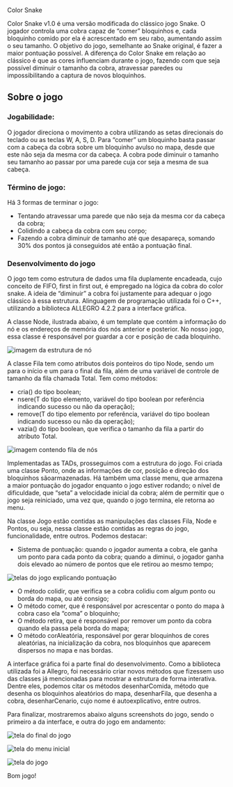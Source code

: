 Color Snake

Color Snake v1.0 é uma versão modificada do clássico jogo Snake. O jogador
controla uma cobra capaz de “comer” bloquinhos e, cada bloquinho comido por ela é
acrescentado em seu rabo, aumentando assim o seu tamanho. O objetivo do jogo,
semelhante ao Snake original, é fazer a maior pontuação possível. A diferença do Color
Snake em relação ao clássico é que as cores influenciam durante o jogo, fazendo com
que seja possível diminuir o tamanho da cobra, atravessar paredes ou impossibilitando a
captura de novos bloquinhos.

## Sobre o jogo

### Jogabilidade:

O jogador direciona o movimento a cobra utilizando as setas
direcionais do teclado ou as teclas W, A, S, D. Para “comer” um bloquinho basta
passar com a cabeça da cobra sobre um bloquinho avulso no mapa, desde que
este não seja da mesma cor da cabeça. A cobra pode diminuir o tamanho seu
tamanho ao passar por uma parede cuja cor seja a mesma de sua cabeça.

### Término de jogo:

Há 3 formas de terminar o jogo:
* Tentando atravessar uma parede que não seja da mesma cor
da cabeça da cobra;
* Colidindo a cabeça da cobra com seu corpo;
* Fazendo a cobra diminuir de tamanho até que desapareça,
somando 30% dos pontos já conseguidos até então a
pontuação final.

### Desenvolvimento do jogo
O jogo tem como estrutura de dados uma fila duplamente encadeada, cujo
conceito de FIFO, first in first out, é empregado na lógica da cobra do color snake. A ideia
de “diminuir” a cobra foi justamente para adequar o jogo clássico à essa estrutura. Alinguagem de programação utilizada foi o C++, utilizando a biblioteca ALLEGRO 4.2.2
para a interface gráfica.

A classe Node, ilustrada abaixo, é um template que contém a informação do nó e
os endereços de memória dos nós anterior e posterior. No nosso jogo, essa classe é
responsável por guardar a cor e posição de cada bloquinho.

![imagem da estrutura de nó][nodeImg]

A classe Fila tem como atributos dois ponteiros do tipo Node, sendo um para o
início e um para o final da fila, além de uma variável de controle de tamanho da fila
chamada Total. Tem como métodos:
* cria() do tipo boolean;
* nsere(T do tipo elemento, variável do tipo boolean por referência indicando
sucesso ou não da operação);
* remove(T do tipo elemento por referência, variável do tipo boolean
indicando sucesso ou não da operação);
* vazia() do tipo boolean, que verifica o tamanho da fila a partir do atributo
Total.

![imagem contendo fila de nós][nodeQueue]

Implementadas as TADs, prosseguimos com a estrutura do jogo. Foi criada uma
classe Ponto, onde as informações de cor, posição e direção dos bloquinhos sãoarmazenadas. Há também uma classe menu, que armazena a maior pontuação do
jogador enquanto o jogo estiver rodando; o nível de dificuldade, que “seta” a velocidade
inicial da cobra; além de permitir que o jogo seja reiniciado, uma vez que, quando o jogo
termina, ele retorna ao menu.

Na classe Jogo estão contidas as manipulações das classes Fila, Node e Pontos,
ou seja, nessa classe estão contidas as regras do jogo, funcionalidade, entre outros.
Podemos destacar:

* Sistema de pontuação: quando o jogador aumenta a cobra, ele ganha um
ponto para cada ponto da cobra; quando a diminui, o jogador ganha dois
elevado ao número de pontos que ele retirou ao mesmo tempo;

![telas do jogo explicando pontuação][screenshots]

* O método colidir, que verifica se a cobra colidiu com algum ponto ou borda
do mapa, ou até consigo;
* O método comer, que é responsável por acrescentar o ponto do mapa à
cobra caso ela “coma” o bloquinho;
* O método retira, que é responsável por remover um ponto da cobra quando
ela passa pela borda do mapa;
* O método corAleatória, responsável por gerar bloquinhos de cores
aleatórias, na inicialização da cobra, nos bloquinhos que aparecem
dispersos no mapa e nas bordas.

A interface gráfica foi a parte final do desenvolvimento. Como a biblioteca utilizada
foi a Allegro, foi necessário criar novos métodos que fizessem uso das classes já
mencionadas para mostrar a estrutura de forma interativa. Dentre eles, podemos citar os
métodos desenharComida, método que desenha os bloquinhos aleatórios do mapa,
desenharFila, que desenha a cobra, desenharCenario, cujo nome é autoexplicativo, entre
outros.

Para finalizar, mostraremos abaixo alguns screenshots do jogo, sendo o primeiro a
da interface, e outra do jogo em andamento:

![tela do final do jogo][endGame]

![tela do menu inicial][startGame]

![tela do jogo][middleGame]

Bom jogo!

<!-- images -->
[nodeImg]: https://raw.githubusercontent.com/JpOnline/data-structures/master/projects/Color%20Snake/img/Documentacao/node.png
[nodeQueue]: https://raw.githubusercontent.com/JpOnline/data-structures/master/projects/Color%20Snake/img/Documentacao/nodeQueue.png
[screenshots]: https://raw.githubusercontent.com/JpOnline/data-structures/master/projects/Color%20Snake/img/Documentacao/screenshots.png
[endGame]: https://raw.githubusercontent.com/JpOnline/data-structures/master/projects/Color%20Snake/img/Documentacao/endGame.png
[startGame]: https://raw.githubusercontent.com/JpOnline/data-structures/master/projects/Color%20Snake/img/Documentacao/startGame.png
[middleGame]: https://raw.githubusercontent.com/JpOnline/data-structures/master/projects/Color%20Snake/img/Documentacao/middleGame.png
